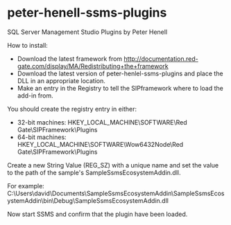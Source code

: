 # peter-henell-ssms-plugins
SQL Server Management Studio Plugins by Peter Henell

How to install:
* Download the latest framework from http://documentation.red-gate.com/display/MA/Redistributing+the+framework
* Download the latest version of peter-henlel-ssms-plugins and place the DLL in an appropriate location.
* Make an entry in the Registry to tell the SIPframework where to load the add-in from. 

You should create the registry entry in either:
* 32-bit machines: HKEY_LOCAL_MACHINE\SOFTWARE\Red Gate\SIPFramework\Plugins
* 64-bit machines: HKEY_LOCAL_MACHINE\SOFTWARE\Wow6432Node\Red Gate\SIPFramework\Plugins

Create a new String Value (REG_SZ) with a unique name and set the value to the path of the sample's SampleSsmsEcosystemAddin.dll.

For example: C:\Users\david\Documents\SampleSsmsEcosystemAddin\SampleSsmsEcosystemAddin\bin\Debug\SampleSsmsEcosystemAddin.dll

Now start SSMS and confirm that the plugin have been loaded.
